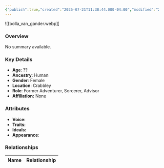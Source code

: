 ```yaml
---
{"publish":true,"created":"2025-07-21T11:30:44.000-04:00","modified":"2025-07-25T11:34:36.000-04:00","cssclasses":""}
---
```



![[bolla_van_gander.webp]]

### Overview
No summary available.

### Key Details
- **Age**: ??
- **Ancestry**: Human
- **Gender**: Female
- **Location**: Crabbley
- **Role**: Former Adventurer, Sorcerer, Advisor
- **Affiliation:** None

### Attributes
- **Voice**: 
- **Traits**: 
- **Ideals:** 
- **Appearance**:

### Relationships

| Name  | Relationship |
| ----- | ------------ |
